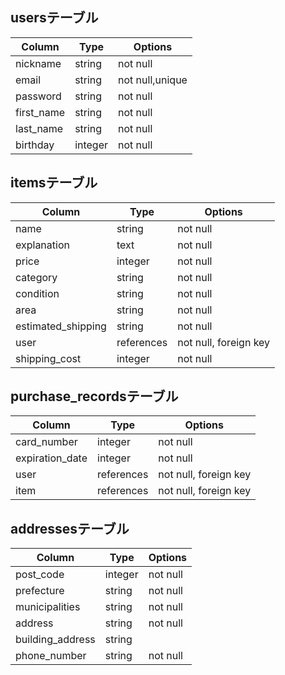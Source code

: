 ## usersテーブル

|Column|Type|Options|
|------|----|-------|
|nickname|string|not null|
|email|string|not null,unique|
|password|string|not null|
|first_name|string|not null|
|last_name|string|not null|
|birthday|integer|not null|

## itemsテーブル
|Column|Type|Options|
|------|----|-------|
|name|string|not null|
|explanation|text|not null|
|price|integer|not null|
|category|string|not null|
|condition|string|not null|
|area|string|not null|
|estimated_shipping|string|not null|
|user|references|not null, foreign key|
|shipping_cost|integer|not null|
<!-- imageはimagemagickで追加 -->

## purchase_recordsテーブル
|Column|Type|Options|
|------|----|-------|
|card_number|integer|not null|
|expiration_date|integer|not null|
|user|references|not null, foreign key|
|item|references|not null, foreign key|

## addressesテーブル
|Column|Type|Options|
|------|----|-------|
|post_code|integer|not null|
|prefecture|string|not null|
|municipalities|string|not null|
|address|string|not null|
|building_address|string||
|phone_number|string|not null|